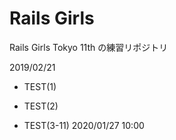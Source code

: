 # Rails Girls

Rails Girls Tokyo 11th の練習リポジトリ

2019/02/21

* TEST(1)

* TEST(2)

* TEST(3-11) 2020/01/27 10:00

